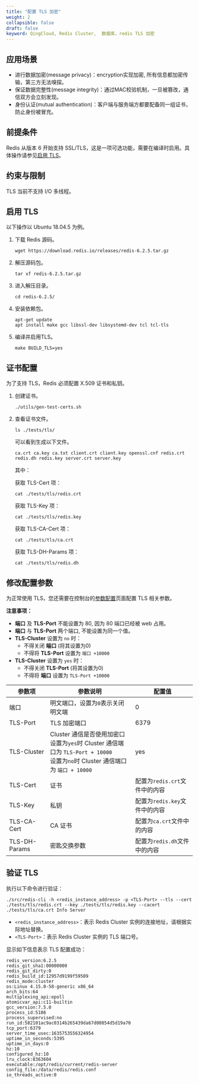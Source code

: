 ```yaml
---
title: "配置 TLS 加密"
weight: 2
collapsible: false
draft: false
keyword: QingCloud, Redis Cluster,  数据库，redis TLS 加密
---
```


## 应用场景

- 进行数据加密(message privacy)：encryption实现加密, 所有信息都加密传输，第三方无法嗅探。
- 保证数据完整性(message integrity)：通过MAC校验机制，一旦被篡改，通信双方会立刻发现。
- 身份认证(mutual authentication)：客户端与服务端方都要配备同一组证书，防止身份被冒充。

## 前提条件

Redis 从版本 6 开始支持 SSL/TLS，这是一项可选功能，需要在编译时启用。具体操作请参见[启用 TLS](#启用-tls)。

## 约束与限制

TLS 当前不支持 I/O 多线程。

## 启用 TLS

以下操作以 Ubuntu 18.04.5 为例。

1. 下载 Redis 源码。

   ```
   wget https://download.redis.io/releases/redis-6.2.5.tar.gz
   ```

2. 解压源码包。

   ```
   tar xf redis-6.2.5.tar.gz
   ```

1. 进入解压目录。

   ```
   cd redis-6.2.5/
   ```

4. 安装依赖包。

   ```
   apt-get update
   apt install make gcc libssl-dev libsystemd-dev tcl tcl-tls
   ```

5. 编译并启用TLS。

   ```
   make BUILD_TLS=yes
   ```

## 证书配置

为了支持 TLS，Redis 必须配置 X.509 证书和私钥。

1. 创建证书。

   ```
   ./utils/gen-test-certs.sh
   ```

2. 查看证书文件。

   ```
   ls ./tests/tls/
   ```

   可以看到生成以下文件。

   ```
   ca.crt ca.key ca.txt client.crt client.key openssl.cnf redis.crt redis.dh redis.key server.crt server.key
   ```

   其中：

   获取 TLS-Cert 项：

   ```
   cat ./tests/tls/redis.crt
   ```

   获取 TLS-Key 项：

   ```
   cat ./tests/tls/redis.key
   ```

   获取 TLS-CA-Cert 项：

   ```
   cat ./tests/tls/ca.crt
   ```

   获取 TLS-DH-Params 项：

   ```
   cat ./tests/tls/redis.dh
   ```

   

## 修改配置参数

为正常使用 TLS，您还需要在控制台的[参数配置](../../manual/cfginstance/paramconfig/)页面配置 TLS 相关参数。

**注意事项：**

- **端口** 及 **TLS-Port** 不能设置为 80, 因为 80 端口已经被 web 占用。
- **端口** 与 **TLS-Port** 两个端口, 不能设置为同一个值。
- **TLS-Cluster** 设置为 `no` 时：
  - 不得关闭 **端口** (将其设置为0)
  - 不得将 **TLS-Port** 设置为 `端口 +10000`
- **TLS-Cluster** 设置为 `yes` 时：
  - 不得关闭 **TLS-Port** (将其设置为0)
  - 不得将 **端口** 设置为 `TLS-Port +10000`

| 参数项        | 参数说明                                                     | 配置值                        |
| ------------- | ------------------------------------------------------------ | ----------------------------- |
| 端口          | 明文端口，设置为`0`表示关闭明文端                            | 0                             |
| TLS-Port      | TLS 加密端口                                                 | 6379                          |
| TLS-Cluster   | Cluster 通信是否使用加密口<br/>设置为`yes`时 Cluster 通信端口为 `TLS-Port + 10000`<br/>设置为`no`时 Cluster 通信端口为 `端口 + 10000` | yes                           |
| TLS-Cert      | 证书                                                         | 配置为`redis.crt`文件中的内容 |
| TLS-Key       | 私钥                                                         | 配置为`redis.key`文件中的内容 |
| TLS-CA-Cert   | CA 证书                                                      | 配置为`ca.crt`文件中的内容    |
| TLS-DH-Params | 密匙交换参数                                                 | 配置为`redis.dh`文件中的内容  |



## 验证 TLS

执行以下命令进行验证：

```
./src/redis-cli -h <redis_instance_address> -p <TLS-Port> --tls --cert ./tests/tls/redis.crt --key ./tests/tls/redis.key --cacert ./tests/tls/ca.crt Info Server
```

- `<redis_instance_address>`：表示 Redis Cluster 实例的连接地址，请根据实际地址替换。
- `<TLS-Port>`：表示 Redis Cluster 实例的 TLS 端口号。

显示如下信息表示 TLS 配置成功：

```
redis_version:6.2.5
redis_git_sha1:00000000
redis_git_dirty:0
redis_build_id:12957d9199f59509
redis_mode:cluster
os:Linux 4.15.0-58-generic x86_64
arch_bits:64
multiplexing_api:epoll
atomicvar_api:c11-builtin
gcc_version:7.5.0
process_id:5186
process_supervised:no
run_id:582101ac9ac0314b265439da67d00854d5d19a70
tcp_port:6379
server_time_usec:1635753556324954
uptime_in_seconds:5395
uptime_in_days:0
hz:10
configured_hz:10
lru_clock:8363604
executable:/opt/redis/current/redis-server
config_file:/data/redis/redis.conf
io_threads_active:0
```

